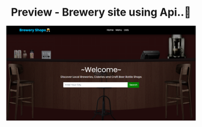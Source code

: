 # <h1 align="center"> Preview - Brewery site using Api..🍺 </h1>
![Design](https://github.com/Thiru-cse/Brewery-site-using-Api/blob/master/Brewery%20Website%20.png?raw=true)
